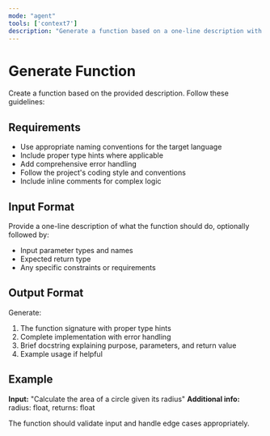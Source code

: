 ```yaml
---
mode: "agent"
tools: ['context7']
description: "Generate a function based on a one-line description with optional input/output type hints"
---
```


# Generate Function

Create a function based on the provided description. Follow these guidelines:

## Requirements

- Use appropriate naming conventions for the target language
- Include proper type hints where applicable
- Add comprehensive error handling
- Follow the project's coding style and conventions
- Include inline comments for complex logic

## Input Format

Provide a one-line description of what the function should do, optionally followed by:

- Input parameter types and names
- Expected return type
- Any specific constraints or requirements

## Output Format

Generate:

1. The function signature with proper type hints
2. Complete implementation with error handling
3. Brief docstring explaining purpose, parameters, and return value
4. Example usage if helpful

## Example

**Input:** "Calculate the area of a circle given its radius"
**Additional info:** radius: float, returns: float

The function should validate input and handle edge cases appropriately.
